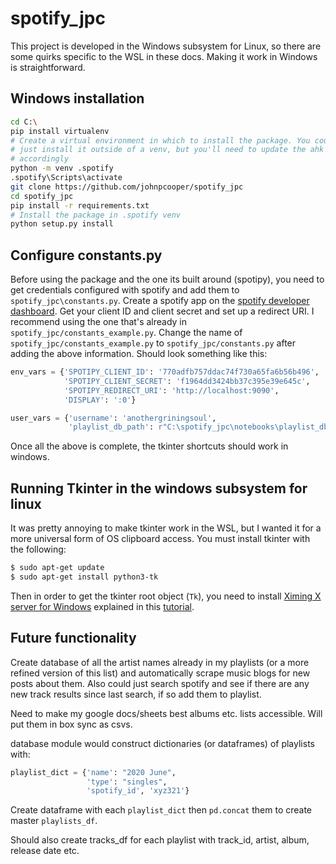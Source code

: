 # spotify_jpc

This project is developed in the Windows subsystem for Linux, so there are some quirks specific to the WSL in these docs. Making it work in Windows is straightforward.

## Windows installation

```sh
cd C:\
pip install virtualenv
# Create a virtual environment in which to install the package. You could also
# just install it outside of a venv, but you'll need to update the ahk scripts 
# accordingly
python -m venv .spotify
.spotify\Scripts\activate
git clone https://github.com/johnpcooper/spotify_jpc
cd spotify_jpc
pip install -r requirements.txt
# Install the package in .spotify venv
python setup.py install
```

## Configure constants.py

Before using the package and the one its built around (spotipy), you need to get credentials configured with spotify and add them to `spotify_jpc\constants.py`. Create a spotify app on the [spotify developer dashboard](https://developer.spotify.com/dashboard/applications). Get your client ID and client secret and set up a redirect URI. I recommend using the one that's already in `spotify_jpc/constants_example.py`. Change the name of `spotify_jpc/constants_example.py` to `spotify_jpc/constants.py` after adding the above information. Should look something like this:

```python
env_vars = {'SPOTIPY_CLIENT_ID': '770adfb757ddac74f730a65fa6b56b496',
            'SPOTIPY_CLIENT_SECRET': 'f1964dd3424bb37c395e39e645c',
            'SPOTIPY_REDIRECT_URI': 'http://localhost:9090',
            'DISPLAY': ':0'}

user_vars = {'username': 'anothergriningsoul',
             'playlist_db_path': r"C:\spotify_jpc\notebooks\playlist_db.csv"}
```

Once all the above is complete, the tkinter shortcuts should work in windows.

## Running Tkinter in the windows subsystem for linux

It was pretty annoying to make tkinter work in the WSL, but I wanted it for a more universal form of OS clipboard access. You must install tkinter with the following:

```sh
$ sudo apt-get update
$ sudo apt-get install python3-tk
```

Then in order to get the tkinter root object (`Tk`), you need to install [Ximing X server for Windows](https://virtualizationreview.com/articles/2017/02/08/graphical-programs-on-windows-subsystem-on-linux.aspx) explained in this [tutorial](https://virtualizationreview.com/articles/2017/02/08/graphical-programs-on-windows-subsystem-on-linux.aspx).

## Future functionality

Create database of all the artist names already in my playlists (or a more refined version of this list) and automatically scrape music blogs for new posts about them. Also could just search spotify and see if there are any new track results since last search, if so add them to playlist. 

Need to make my google docs/sheets best albums etc. lists accessible. Will put them in box sync as csvs.

database module would construct dictionaries (or dataframes) of playlists with:

```python
playlist_dict = {'name': "2020 June",
                 'type': "singles",
                 'spotify_id', 'xyz321'}
```

Create dataframe with each `playlist_dict` then `pd.concat` them to create master `playlists_df`.

Should also create tracks_df for each playlist with track_id, artist, album, release date etc.

